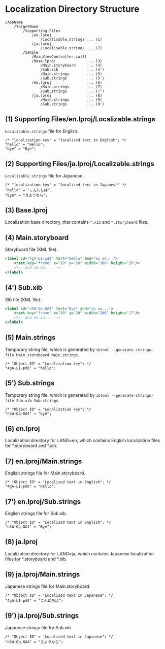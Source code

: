 # Localization Directory Structure

```
/AppName
    /TargetName
        /Supporting Files
            /en.lproj
                /Localisable.strings ... (1)
            /ja.lproj
                /Localisable.strings ... (2)
        /Sample
            /MainViewController.swift
            /Base.lproj              ... (3)
                /Main.storyboard     ... (4)
                /Sub.xib             ... (4')
                /Main.strings        ... (5)
                /Sub.strings         ... (5')
            /en.lproj                ... (6)
                /Main.strings        ... (7)
                /Sub.strings         ... (7')
            /ja.lproj                ... (8)
                /Main.strings        ... (9)
                /Sub.strings         ... (9')
```

## (1) Supporting Files/en.lproj/Localizable.strings

`Localizable.strings` file for English.

```
/* "localization key" = "localized text in English"; */
"hello" = "Hello";
"bye" = "Bye";
```

## (2) Supporting Files/ja.lproj/Localizable.strings

`Localizable.strings` file for Japanese.

```
/* "localization key" = "localized text in Japanese" */
"hello" = "こんにちは";
"bye" = "さようなら";
```

## (3) Base.lproj

Localization base directory, that contains `*.xib` and `*.storyboard` files.

## (4) Main.storyboard

Storyboard file (XML file).

``` xml
<label id="4gA-LI-pd8" text="hello" and="so on...">
    <rect key="frame" x="10" y="20" width="200" height="20"/>
    <!-- and so on... -->
</label>
```

## (4') Sub.xib

Xib file (XML file).

``` xml
<label id="n5W-Qq-OA4" text="bye" and="so on...">
    <rect key="frame" x="10" y="20" width="200" height="17"/>
    <!-- and so on... -->
</label>
```

## (5) Main.strings

Temporary string file, which is generated by `ibtool --generate-strings-file Main.storyboard Main.strings`.

```
/* "Object ID" = "Localization key"; */
"4gA-LI-pd8" = "hello";
```

## (5') Sub.strings

Temporary string file, which is generated by `ibtool --generate-strings-file Sub.xib Sub.strings`.

```
/* "Object ID" = "Localization key"; */
"n5W-Qq-OA4" = "bye";
```

## (6) en.lproj

Localization directory for LANG=en, which contains English localization files for *.storyboard and *.xib.

## (7) en.lproj/Main.strings

English strings file for Main.storyboard.

```
/* "Object ID" = "Localized text in English"; */
"4gA-LI-pd8" = "Hello";
```

## (7') en.lproj/Sub.strings

English strings file for Sub.xib.

```
/* "Object ID" = "Localized text in English"; */
"n5W-Qq-OA4" = "Bye";
```


## (8) ja.lproj

Localization directory for LANG=ja, which contains Japanese localization files for *.storyboard and *.xib.

## (9) ja.lproj/Main.strings

Japanese strings file for Main.storyboard.

```
/* "Object ID" = "Localized text in Japanese"; */
"4gA-LI-pd8" = "こんにちは";
```

## (9') ja.lproj/Sub.strings

Japanese strings file for Sub.xib.

```
/* "Object ID" = "Localized text in Japanese"; */
"n5W-Qq-OA4" = "さようなら";
```


<!-- Local Variables: -->
<!-- mode: gfm -->
<!-- End: -->
